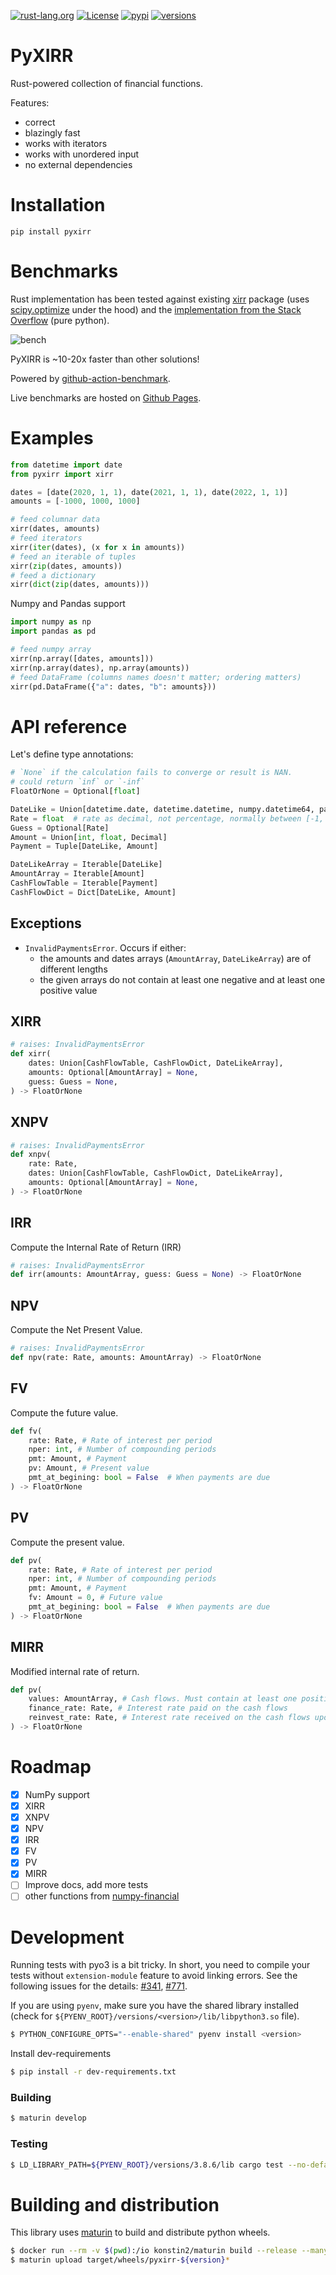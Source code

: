 [![rust-lang.org](https://img.shields.io/badge/Made%20with-Rust-red)](https://www.rust-lang.org/)
[![License](https://img.shields.io/github/license/Anexen/pyxirr.svg)](https://github.com/Anexen/pyxirr/blob/master/LICENSE)
[![pypi](https://img.shields.io/pypi/v/pyxirr.svg)](https://pypi.org/project/pyxirr/)
[![versions](https://img.shields.io/pypi/pyversions/pyxirr.svg)](https://pypi.org/project/pyxirr/)

# PyXIRR

Rust-powered collection of financial functions.

Features:

- correct
- blazingly fast
- works with iterators
- works with unordered input
- no external dependencies

# Installation

```
pip install pyxirr
```

# Benchmarks

Rust implementation has been tested against existing [xirr](https://pypi.org/project/xirr/) package
(uses [scipy.optimize](https://docs.scipy.org/doc/scipy/reference/generated/scipy.optimize.newton.html) under the hood)
and the [implementation from the Stack Overflow](https://stackoverflow.com/a/11503492) (pure python).

![bench](static/bench.png)

PyXIRR is ~10-20x faster than other solutions!

Powered by [github-action-benchmark](https://github.com/rhysd/github-action-benchmark).

Live benchmarks are hosted on [Github Pages](https://anexen.github.io/pyxirr/dev/bench).

# Examples

```python
from datetime import date
from pyxirr import xirr

dates = [date(2020, 1, 1), date(2021, 1, 1), date(2022, 1, 1)]
amounts = [-1000, 1000, 1000]

# feed columnar data
xirr(dates, amounts)
# feed iterators
xirr(iter(dates), (x for x in amounts))
# feed an iterable of tuples
xirr(zip(dates, amounts))
# feed a dictionary
xirr(dict(zip(dates, amounts)))
```

Numpy and Pandas support

```python
import numpy as np
import pandas as pd

# feed numpy array
xirr(np.array([dates, amounts]))
xirr(np.array(dates), np.array(amounts))
# feed DataFrame (columns names doesn't matter; ordering matters)
xirr(pd.DataFrame({"a": dates, "b": amounts}))
```

# API reference

Let's define type annotations:

```python
# `None` if the calculation fails to converge or result is NAN.
# could return `inf` or `-inf`
FloatOrNone = Optional[float]

DateLike = Union[datetime.date, datetime.datetime, numpy.datetime64, pandas.Timestamp]
Rate = float  # rate as decimal, not percentage, normally between [-1, 1]
Guess = Optional[Rate]
Amount = Union[int, float, Decimal]
Payment = Tuple[DateLike, Amount]

DateLikeArray = Iterable[DateLike]
AmountArray = Iterable[Amount]
CashFlowTable = Iterable[Payment]
CashFlowDict = Dict[DateLike, Amount]
```

## Exceptions

- `InvalidPaymentsError`. Occurs if either:
  - the amounts and dates arrays (`AmountArray`, `DateLikeArray`) are of different lengths
  - the given arrays do not contain at least one negative and at least one positive value

## XIRR

```python
# raises: InvalidPaymentsError
def xirr(
    dates: Union[CashFlowTable, CashFlowDict, DateLikeArray],
    amounts: Optional[AmountArray] = None,
    guess: Guess = None,
) -> FloatOrNone
```

## XNPV

```python
# raises: InvalidPaymentsError
def xnpv(
    rate: Rate,
    dates: Union[CashFlowTable, CashFlowDict, DateLikeArray],
    amounts: Optional[AmountArray] = None,
) -> FloatOrNone
```

## IRR

Compute the Internal Rate of Return (IRR)

```python
# raises: InvalidPaymentsError
def irr(amounts: AmountArray, guess: Guess = None) -> FloatOrNone
```

## NPV

Compute the Net Present Value.

```python
# raises: InvalidPaymentsError
def npv(rate: Rate, amounts: AmountArray) -> FloatOrNone
```

## FV

Compute the future value.

```python
def fv(
    rate: Rate, # Rate of interest per period
    nper: int, # Number of compounding periods
    pmt: Amount, # Payment
    pv: Amount, # Present value
    pmt_at_begining: bool = False  # When payments are due
) -> FloatOrNone
```

## PV

Compute the present value.

```python
def pv(
    rate: Rate, # Rate of interest per period
    nper: int, # Number of compounding periods
    pmt: Amount, # Payment
    fv: Amount = 0, # Future value
    pmt_at_begining: bool = False  # When payments are due
) -> FloatOrNone
```

## MIRR

Modified internal rate of return.

```python
def pv(
    values: AmountArray, # Cash flows. Must contain at least one positive and one negative value or nan is returned.
    finance_rate: Rate, # Interest rate paid on the cash flows
    reinvest_rate: Rate, # Interest rate received on the cash flows upon reinvestment
) -> FloatOrNone
```

# Roadmap

- [x] NumPy support
- [x] XIRR
- [x] XNPV
- [x] NPV
- [x] IRR
- [x] FV
- [x] PV
- [x] MIRR
- [ ] Improve docs, add more tests
- [ ] other functions from [numpy-financial](https://numpy.org/numpy-financial/latest/index.html)

# Development

Running tests with pyo3 is a bit tricky. In short, you need to compile your tests without `extension-module` feature to avoid linking errors.
See the following issues for the details: [#341](https://github.com/PyO3/pyo3/issues/341), [#771](https://github.com/PyO3/pyo3/issues/771).

If you are using `pyenv`, make sure you have the shared library installed (check for `${PYENV_ROOT}/versions/<version>/lib/libpython3.so` file).

```bash
$ PYTHON_CONFIGURE_OPTS="--enable-shared" pyenv install <version>
```

Install dev-requirements

```bash
$ pip install -r dev-requirements.txt
```

### Building

```bash
$ maturin develop
```

### Testing

```bash
$ LD_LIBRARY_PATH=${PYENV_ROOT}/versions/3.8.6/lib cargo test --no-default-features
```

# Building and distribution

This library uses [maturin](https://github.com/PyO3/maturin) to build and distribute python wheels.

```bash
$ docker run --rm -v $(pwd):/io konstin2/maturin build --release --manylinux 2010 --strip
$ maturin upload target/wheels/pyxirr-${version}*
```
